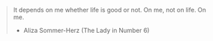 > It depends on me whether life is good or not. On me, not on life. On me.
> - Aliza Sommer-Herz (The Lady in Number 6)

